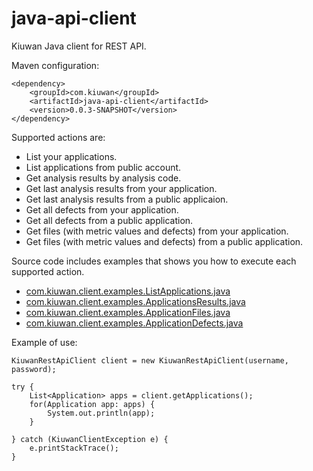 java-api-client
===============

Kiuwan Java client for REST API.

Maven configuration:

	<dependency>
		<groupId>com.kiuwan</groupId>
		<artifactId>java-api-client</artifactId>
		<version>0.0.3-SNAPSHOT</version>
	</dependency>
	

Supported actions are:

  - List your applications.
  - List applications from public account.
  - Get analysis results by analysis code.
  - Get last analysis results from your application.
  - Get last analysis results from a public applicaion.
  - Get all defects from your application.
  - Get all defects from a public application.
  - Get files (with metric values and defects) from your application.
  - Get files (with metric values and defects) from a public application.
  
  
Source code includes examples that shows you how to execute each supported action.

  - <a href="src/main/java/com/kiuwan/client/examples/ListApplications.java">com.kiuwan.client.examples.ListApplications.java</a>
  - <a href="src/main/java/com/kiuwan/client/examples/ApplicationsResults.java">com.kiuwan.client.examples.ApplicationsResults.java</a>
  - <a href="src/main/java/com/kiuwan/client/examples/ApplicationFiles.java">com.kiuwan.client.examples.ApplicationFiles.java</a>
  - <a href="src/main/java/com/kiuwan/client/examples/ApplicationDefects.java">com.kiuwan.client.examples.ApplicationDefects.java</a>
  
  
Example of use:

	KiuwanRestApiClient client = new KiuwanRestApiClient(username, password);

	try {
		List<Application> apps = client.getApplications();
		for(Application app: apps) {
			System.out.println(app);
		}
		
	} catch (KiuwanClientException e) {
		e.printStackTrace();
	}

